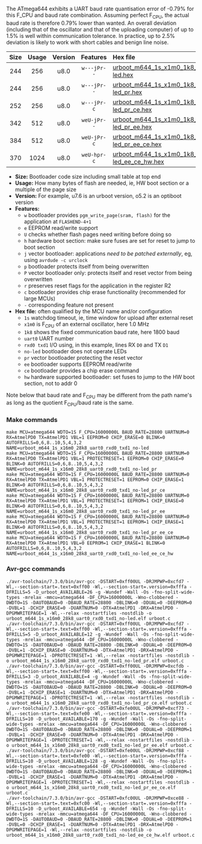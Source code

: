 The ATmega644 exhibits a UART baud rate quantisation error of -0.79% for this F_CPU and baud rate combination. Assuming perfect F<sub>CPU</sub>, the actual baud rate is therefore 0.79% lower than wanted. An overall deviation (including that of the oscillator and that of the uploading computer) of up to 1.5% is well within communication tolerance. In practice, up to 2.5% deviation is likely to work with short cables and benign line noise.

|Size|Usage|Version|Features|Hex file|
|:-:|:-:|:-:|:-:|:--|
|244|256|u8.0|`w---jPr--`|[urboot_m644_1s_x1m0_1k8_uart0_rxd0_txd1_no-led.hex](https://raw.githubusercontent.com/stefanrueger/urboot.hex/main/mcus/atmega644/watchdog_1_s/external_oscillator_x/%2B1m000000_hz/%2B%2B%2B1k8_baud/uart0_rxd0_txd1/no-led/urboot_m644_1s_x1m0_1k8_uart0_rxd0_txd1_no-led.hex)|
|244|256|u8.0|`w---jPr--`|[urboot_m644_1s_x1m0_1k8_uart0_rxd0_txd1_no-led_pr.hex](https://raw.githubusercontent.com/stefanrueger/urboot.hex/main/mcus/atmega644/watchdog_1_s/external_oscillator_x/%2B1m000000_hz/%2B%2B%2B1k8_baud/uart0_rxd0_txd1/no-led/urboot_m644_1s_x1m0_1k8_uart0_rxd0_txd1_no-led_pr.hex)|
|252|256|u8.0|`w---jPr-c`|[urboot_m644_1s_x1m0_1k8_uart0_rxd0_txd1_no-led_pr_ce.hex](https://raw.githubusercontent.com/stefanrueger/urboot.hex/main/mcus/atmega644/watchdog_1_s/external_oscillator_x/%2B1m000000_hz/%2B%2B%2B1k8_baud/uart0_rxd0_txd1/no-led/urboot_m644_1s_x1m0_1k8_uart0_rxd0_txd1_no-led_pr_ce.hex)|
|342|512|u8.0|`weU-jPr--`|[urboot_m644_1s_x1m0_1k8_uart0_rxd0_txd1_no-led_pr_ee.hex](https://raw.githubusercontent.com/stefanrueger/urboot.hex/main/mcus/atmega644/watchdog_1_s/external_oscillator_x/%2B1m000000_hz/%2B%2B%2B1k8_baud/uart0_rxd0_txd1/no-led/urboot_m644_1s_x1m0_1k8_uart0_rxd0_txd1_no-led_pr_ee.hex)|
|384|512|u8.0|`weU-jPr-c`|[urboot_m644_1s_x1m0_1k8_uart0_rxd0_txd1_no-led_pr_ee_ce.hex](https://raw.githubusercontent.com/stefanrueger/urboot.hex/main/mcus/atmega644/watchdog_1_s/external_oscillator_x/%2B1m000000_hz/%2B%2B%2B1k8_baud/uart0_rxd0_txd1/no-led/urboot_m644_1s_x1m0_1k8_uart0_rxd0_txd1_no-led_pr_ee_ce.hex)|
|370|1024|u8.0|`weU-hpr-c`|[urboot_m644_1s_x1m0_1k8_uart0_rxd0_txd1_no-led_ee_ce_hw.hex](https://raw.githubusercontent.com/stefanrueger/urboot.hex/main/mcus/atmega644/watchdog_1_s/external_oscillator_x/%2B1m000000_hz/%2B%2B%2B1k8_baud/uart0_rxd0_txd1/no-led/urboot_m644_1s_x1m0_1k8_uart0_rxd0_txd1_no-led_ee_ce_hw.hex)|

- **Size:** Bootloader code size including small table at top end
- **Usage:** How many bytes of flash are needed, ie, HW boot section or a multiple of the page size
- **Version:** For example, u7.6 is an urboot version, o5.2 is an optiboot version
- **Features:**
  + `w` bootloader provides `pgm_write_page(sram, flash)` for the application at `FLASHEND-4+1`
  + `e` EEPROM read/write support
  + `U` checks whether flash pages need writing before doing so
  + `h` hardware boot section: make sure fuses are set for reset to jump to boot section
  + `j` vector bootloader: applications *need to be patched externally*, eg, using `avrdude -c urclock`
  + `p` bootloader protects itself from being overwritten
  + `P` vector bootloader only: protects itself and reset vector from being overwritten
  + `r` preserves reset flags for the application in the register R2
  + `c` bootloader provides chip erase functionality (recommended for large MCUs)
  + `-` corresponding feature not present
- **Hex file:** often qualified by the MCU name and/or configuration
  + `1s` watchdog timeout, ie, time window for upload after external reset
  + `x1m0` is F<sub>CPU</sub> of an external oscillator, here 1.0 MHz
  + `1k8` shows the fixed communication baud rate, here 1800 baud
  + `uart0` UART number
  + `rxd0 txd1` I/O using, in this example, lines RX `D0` and TX `D1`
  + `no-led` bootloader does not operate LEDs
  + `pr` vector bootloader protecting the reset vector
  + `ee` bootloader supports EEPROM read/write
  + `ce` bootloader provides a chip erase command
  + `hw` hardware supported bootloader: set fuses to jump to the HW boot section, not to addr 0


Note below that baud rate and F<sub>CPU</sub> may be different from the path name's as long as the quotient F<sub>CPU</sub>/baud rate is the same.

### Make commands
```
make MCU=atmega644 WDTO=1S F_CPU=16000000L BAUD_RATE=28800 UARTNUM=0 RX=AtmelPD0 TX=AtmelPD1 VBL=1 EEPROM=0 CHIP_ERASE=0 BLINK=0 AUTOFRILLS=0,6,8..10,5,4,3,2 NAME=urboot_m644_1s_x16m0_28k8_uart0_rxd0_txd1_no-led
make MCU=atmega644 WDTO=1S F_CPU=16000000L BAUD_RATE=28800 UARTNUM=0 RX=AtmelPD0 TX=AtmelPD1 VBL=1 PROTECTRESET=1 EEPROM=0 CHIP_ERASE=0 BLINK=0 AUTOFRILLS=0,6,8..10,5,4,3,2 NAME=urboot_m644_1s_x16m0_28k8_uart0_rxd0_txd1_no-led_pr
make MCU=atmega644 WDTO=1S F_CPU=16000000L BAUD_RATE=28800 UARTNUM=0 RX=AtmelPD0 TX=AtmelPD1 VBL=1 PROTECTRESET=1 EEPROM=0 CHIP_ERASE=1 BLINK=0 AUTOFRILLS=0,6,8..10,5,4,3,2 NAME=urboot_m644_1s_x16m0_28k8_uart0_rxd0_txd1_no-led_pr_ce
make MCU=atmega644 WDTO=1S F_CPU=16000000L BAUD_RATE=28800 UARTNUM=0 RX=AtmelPD0 TX=AtmelPD1 VBL=1 PROTECTRESET=1 EEPROM=1 CHIP_ERASE=0 BLINK=0 AUTOFRILLS=0,6,8..10,5,4,3,2 NAME=urboot_m644_1s_x16m0_28k8_uart0_rxd0_txd1_no-led_pr_ee
make MCU=atmega644 WDTO=1S F_CPU=16000000L BAUD_RATE=28800 UARTNUM=0 RX=AtmelPD0 TX=AtmelPD1 VBL=1 PROTECTRESET=1 EEPROM=1 CHIP_ERASE=1 BLINK=0 AUTOFRILLS=0,6,8..10,5,4,3,2 NAME=urboot_m644_1s_x16m0_28k8_uart0_rxd0_txd1_no-led_pr_ee_ce
make MCU=atmega644 WDTO=1S F_CPU=16000000L BAUD_RATE=28800 UARTNUM=0 RX=AtmelPD0 TX=AtmelPD1 VBL=0 EEPROM=1 CHIP_ERASE=1 BLINK=0 AUTOFRILLS=0,6,8..10,5,4,3,2 NAME=urboot_m644_1s_x16m0_28k8_uart0_rxd0_txd1_no-led_ee_ce_hw
```

### Avr-gcc commands
```
./avr-toolchain/7.3.0/bin/avr-gcc -DSTART=0xff00UL -DRJMPWP=0xcfd7 -Wl,--section-start=.text=0xff00 -Wl,--section-start=.version=0xfffa -DFRILLS=5 -D_urboot_AVAILABLE=26 -g -Wundef -Wall -Os -fno-split-wide-types -mrelax -mmcu=atmega644 -DF_CPU=16000000L -Wno-clobbered -DWDTO=1S -DAUTOBAUD=0 -DBAUD_RATE=28800 -DBLINK=0 -DDUAL=0 -DEEPROM=0 -DVBL=1 -DCHIP_ERASE=0 -DUARTNUM=0 -DTX=AtmelPD1 -DRX=AtmelPD0 -DPGMWRITEPAGE=1 -Wl,--relax -nostartfiles -nostdlib -o urboot_m644_1s_x16m0_28k8_uart0_rxd0_txd1_no-led.elf urboot.c
./avr-toolchain/7.3.0/bin/avr-gcc -DSTART=0xff00UL -DRJMPWP=0xcfd7 -Wl,--section-start=.text=0xff00 -Wl,--section-start=.version=0xfffa -DFRILLS=5 -D_urboot_AVAILABLE=12 -g -Wundef -Wall -Os -fno-split-wide-types -mrelax -mmcu=atmega644 -DF_CPU=16000000L -Wno-clobbered -DWDTO=1S -DAUTOBAUD=0 -DBAUD_RATE=28800 -DBLINK=0 -DDUAL=0 -DEEPROM=0 -DVBL=1 -DCHIP_ERASE=0 -DUARTNUM=0 -DTX=AtmelPD1 -DRX=AtmelPD0 -DPGMWRITEPAGE=1 -DPROTECTRESET=1 -Wl,--relax -nostartfiles -nostdlib -o urboot_m644_1s_x16m0_28k8_uart0_rxd0_txd1_no-led_pr.elf urboot.c
./avr-toolchain/7.3.0/bin/avr-gcc -DSTART=0xff00UL -DRJMPWP=0xcfdb -Wl,--section-start=.text=0xff00 -Wl,--section-start=.version=0xfffa -DFRILLS=3 -D_urboot_AVAILABLE=4 -g -Wundef -Wall -Os -fno-split-wide-types -mrelax -mmcu=atmega644 -DF_CPU=16000000L -Wno-clobbered -DWDTO=1S -DAUTOBAUD=0 -DBAUD_RATE=28800 -DBLINK=0 -DDUAL=0 -DEEPROM=0 -DVBL=1 -DCHIP_ERASE=1 -DUARTNUM=0 -DTX=AtmelPD1 -DRX=AtmelPD0 -DPGMWRITEPAGE=1 -DPROTECTRESET=1 -Wl,--relax -nostartfiles -nostdlib -o urboot_m644_1s_x16m0_28k8_uart0_rxd0_txd1_no-led_pr_ce.elf urboot.c
./avr-toolchain/7.3.0/bin/avr-gcc -DSTART=0xfe00UL -DRJMPWP=0xcf73 -Wl,--section-start=.text=0xfe00 -Wl,--section-start=.version=0xfffa -DFRILLS=10 -D_urboot_AVAILABLE=170 -g -Wundef -Wall -Os -fno-split-wide-types -mrelax -mmcu=atmega644 -DF_CPU=16000000L -Wno-clobbered -DWDTO=1S -DAUTOBAUD=0 -DBAUD_RATE=28800 -DBLINK=0 -DDUAL=0 -DEEPROM=1 -DVBL=1 -DCHIP_ERASE=0 -DUARTNUM=0 -DTX=AtmelPD1 -DRX=AtmelPD0 -DPGMWRITEPAGE=1 -DPROTECTRESET=1 -Wl,--relax -nostartfiles -nostdlib -o urboot_m644_1s_x16m0_28k8_uart0_rxd0_txd1_no-led_pr_ee.elf urboot.c
./avr-toolchain/7.3.0/bin/avr-gcc -DSTART=0xfe00UL -DRJMPWP=0xcf88 -Wl,--section-start=.text=0xfe00 -Wl,--section-start=.version=0xfffa -DFRILLS=10 -D_urboot_AVAILABLE=128 -g -Wundef -Wall -Os -fno-split-wide-types -mrelax -mmcu=atmega644 -DF_CPU=16000000L -Wno-clobbered -DWDTO=1S -DAUTOBAUD=0 -DBAUD_RATE=28800 -DBLINK=0 -DDUAL=0 -DEEPROM=1 -DVBL=1 -DCHIP_ERASE=1 -DUARTNUM=0 -DTX=AtmelPD1 -DRX=AtmelPD0 -DPGMWRITEPAGE=1 -DPROTECTRESET=1 -Wl,--relax -nostartfiles -nostdlib -o urboot_m644_1s_x16m0_28k8_uart0_rxd0_txd1_no-led_pr_ee_ce.elf urboot.c
./avr-toolchain/7.3.0/bin/avr-gcc -DSTART=0xfc00UL -DRJMPWP=0xce88 -Wl,--section-start=.text=0xfc00 -Wl,--section-start=.version=0xfffa -DFRILLS=10 -D_urboot_AVAILABLE=654 -g -Wundef -Wall -Os -fno-split-wide-types -mrelax -mmcu=atmega644 -DF_CPU=16000000L -Wno-clobbered -DWDTO=1S -DAUTOBAUD=0 -DBAUD_RATE=28800 -DBLINK=0 -DDUAL=0 -DEEPROM=1 -DVBL=0 -DCHIP_ERASE=1 -DUARTNUM=0 -DTX=AtmelPD1 -DRX=AtmelPD0 -DPGMWRITEPAGE=1 -Wl,--relax -nostartfiles -nostdlib -o urboot_m644_1s_x16m0_28k8_uart0_rxd0_txd1_no-led_ee_ce_hw.elf urboot.c
```

